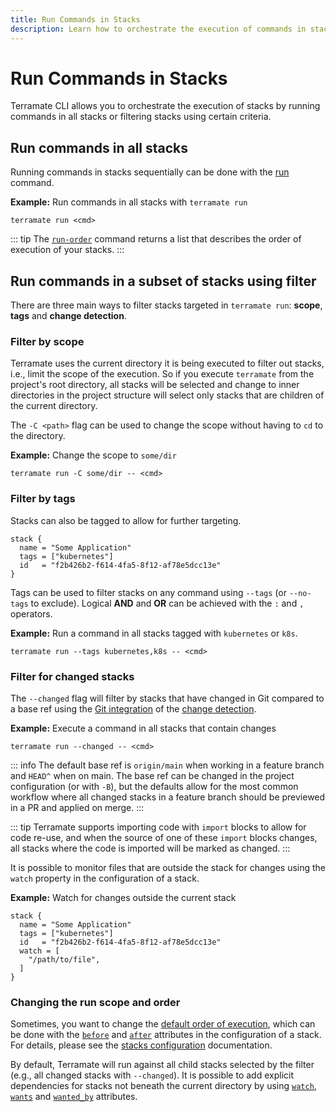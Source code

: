 ```yaml
---
title: Run Commands in Stacks
description: Learn how to orchestrate the execution of commands in stacks with the terramate run command.
---
```


# Run Commands in Stacks

Terramate CLI allows you to orchestrate the execution of stacks by running
commands in all stacks or filtering stacks using certain criteria.

## Run commands in all stacks

Running commands in stacks sequentially can be done with the
[run](../cmdline/run.md) command.

**Example:** Run commands in all stacks with `terramate run`

```hcl
terramate run <cmd>
```

::: tip
The [`run-order`](../cmdline/run-order.md) command returns a list that describes the order of execution of your stacks.
:::

## Run commands in a subset of stacks using filter

There are three main ways to filter stacks targeted in `terramate run`:
**scope**, **tags** and **change detection**.

### Filter by scope

Terramate uses the current directory it is being executed to filter out stacks,
i.e., limit the scope of the execution. So if you execute `terramate` from the
project's root directory, all stacks will be selected and change to inner
directories in the project structure will select only stacks that are children
of the current directory.

The `-C <path>` flag can be used to change the scope without having to `cd` to the directory.

**Example:** Change the scope to `some/dir`

```hcl
terramate run -C some/dir -- <cmd>
```

### Filter by tags

Stacks can also be tagged to allow for further targeting.

```hcl
stack {
  name = "Some Application"
  tags = ["kubernetes"]
  id   = "f2b426b2-f614-4fa5-8f12-af78e5dcc13e"
}
```

Tags can be used to filter stacks on any command using `--tags` (or `--no-tags`
to exclude). Logical **AND** and **OR** can be achieved with the `:` and `,` operators.

**Example:** Run a command in all stacks tagged with `kubernetes` or `k8s`.

```hcl
terramate run --tags kubernetes,k8s -- <cmd>
```

### Filter for changed stacks

The `--changed` flag will filter by stacks that have changed in Git compared to a base ref
using the [Git integration](../change-detection/integrations/git.md) of the
[change detection](../change-detection/index.md).

**Example:** Execute a command in all stacks that contain changes

```hcl
terramate run --changed -- <cmd>
```

::: info
The default base ref is `origin/main` when working in a feature branch and
`HEAD^` when on main. The base ref can be changed in the project configuration
(or with `-B`), but the defaults allow for the most common workflow where all
changed stacks in a feature branch should be previewed in a PR and applied on merge.
:::

::: tip
Terramate supports importing code with `import` blocks to allow for code re-use,
and when the source of one of these `import` blocks changes, all stacks where
the code is imported will be marked as changed.
:::

It is possible to monitor files that are outside the stack for changes
using the `watch` property in the configuration of a stack.

**Example:** Watch for changes outside the current stack 

```hcl
stack {
  name = "Some Application"
  tags = ["kubernetes"]
  id   = "f2b426b2-f614-4fa5-8f12-af78e5dcc13e"
  watch = [
    "/path/to/file",
  ]
}

```

### Changing the run scope and order

Sometimes, you want to change the [default order of execution](./index.md#order-of-execution), which can be done
with the [`before`](../stacks/configuration.md#stackbefore-setstringoptional) and
[`after`](../stacks/configuration.md#stackafter-setstringoptional) attributes in the configuration of a stack.
For details, please see the [stacks configuration](../stacks/configuration.md#configuring-the-order-of-execution) documentation.

By default, Terramate will run against all child stacks selected by the filter
(e.g., all changed stacks with `--changed`). It is possible to add explicit
dependencies for stacks not beneath the current directory by using
[`watch`](../stacks/configuration.md#stackwatch-listoptional),
[`wants`](../stacks/configuration.md#stackwants-setstringoptional) and
[`wanted_by`](../stacks/configuration.md#stackwanted_by-setstringoptional) attributes.
